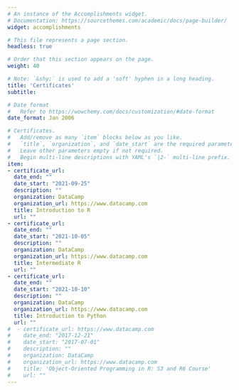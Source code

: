 ```yaml
---
# An instance of the Accomplishments widget.
# Documentation: https://sourcethemes.com/academic/docs/page-builder/
widget: accomplishments

# This file represents a page section.
headless: true

# Order that this section appears on the page.
weight: 40

# Note: `&shy;` is used to add a 'soft' hyphen in a long heading.
title: 'Certificates'
subtitle:

# Date format
#   Refer to https://wowchemy.com/docs/customization/#date-format
date_format: Jan 2006

# Certificates.
#   Add/remove as many `item` blocks below as you like.
#   `title`, `organization`, and `date_start` are the required parameters.
#   Leave other parameters empty if not required.
#   Begin multi-line descriptions with YAML's `|2-` multi-line prefix.
item:
- certificate_url:
  date_end: ""
  date_start: "2021-09-25"
  description: ""
  organization: DataCamp 
  organization_url: https://www.datacamp.com
  title: Introduction to R
  url: ""
- certificate_url: 
  date_end: ""
  date_start: "2021-10-05"
  description: ""
  organization: DataCamp 
  organization_url: https://www.datacamp.com
  title: Intermediate R
  url: ""
- certificate_url: 
  date_end: ""
  date_start: "2021-10-10"
  description: ""
  organization: DataCamp 
  organization_url: https://www.datacamp.com
  title: Introduction to Python
  url: ""
#  - certificate_url: https://www.datacamp.com
#    date_end: "2017-12-21"
#    date_start: "2017-07-01"
#    description: ""
#    organization: DataCamp
#    organization_url: https://www.datacamp.com
#    title: 'Object-Oriented Programming in R: S3 and R6 Course'
#    url: ""
---
```

